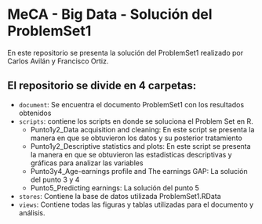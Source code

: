 # MeCA - Big Data - Solución del ProblemSet1

En este repositorio se presenta la solución del ProblemSet1 realizado por Carlos Avilán y Francisco Ortiz.


## El repositorio se divide en 4 carpetas:

- `document`: Se encuentra el documento ProblemSet1 con los resultados obtenidos
- `scripts`: contiene los scripts en donde se soluciona el Problem Set en R.
	- Punto1y2_Data acquisition and cleaning: En este script se presenta la manera en que se obtuvieron los datos y su posterior tratamiento
	- Punto1y2_Descriptive statistics and plots: En este script se presenta la manera en que se obtuvieron las estadisticas descriptivas y gráficas para analizar las variables
	- Punto3y4_Age-earnings profile and The earnings GAP: La solución del punto 3 y 4
	- Punto5_Predicting earnings: La solución del punto 5
- `stores`: Contiene la base de datos utilizada ProblemSet1.RData
- `views`: Contiene todas las figuras y tablas utilizadas para el documento y análisis.




